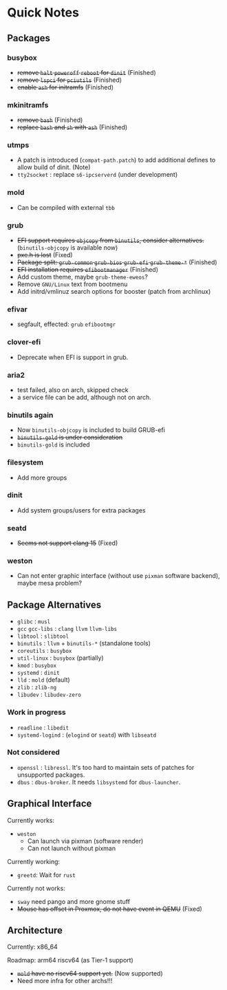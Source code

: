 # Quick Notes

## Packages

### busybox

- ~~remove `halt` `poweroff` `reboot` for `dinit`~~ (Finished)
- ~~remove `lspci` for `pciutils`~~ (Finished)
- ~~enable `ash` for initramfs~~ (Finished)

### mkinitramfs

- ~~remove `bash`~~ (Finished)
- ~~replace `bash` and `sh` with `ash`~~ (Finished)

### utmps

- A patch is introduced (`compat-path.patch`) to add additional defines to allow build of dinit. (Note)
- `tty2socket` : replace `s6-ipcserverd` (under development)

### mold

- Can be compiled with external `tbb`

### grub

- ~~EFI support requires `objcopy` from `binutils`, consider alternatives.~~ (`binutils-objcopy` is available now)
- ~~pxe.h is lost~~ (Fixed)
- ~~Package split: `grub-common` `grub-bios` `grub-efi` `grub-theme-*`~~ (Finished)
- ~~EFI installation requires `efibootmanager`~~ (Finished)
- Add custom theme, maybe `grub-theme-eweos`?
- Remove `GNU/Linux` text from bootmenu
- Add initrd/vmlinuz search options for booster (patch from archlinux)

### efivar

- segfault, effected: `grub` `efibootmgr`

### clover-efi

- Deprecate when EFI is support in grub.

### aria2

- test failed, also on arch, skipped check
- a service file can be add, although not on arch.

### binutils again

- Now `binutils-objcopy` is included to build GRUB-efi
- ~~`binutils-gold` is under consideration~~
- `binutils-gold` is included

### filesystem

- Add more groups

### dinit

- Add system groups/users for extra packages

### seatd

- ~~Seems not support clang 15~~ (Fixed)

### weston

- Can not enter graphic interface (without use `pixman` software backend), maybe mesa problem?

## Package Alternatives

- `glibc` : `musl`
- `gcc` `gcc-libs` : `clang` `llvm` `llvm-libs`
- `libtool` : `slibtool`
- `binutils` : `llvm` + `binutils-*` (standalone tools)
- `coreutils` : `busybox`
- `util-linux` : `busybox` (partially)
- `kmod` : `busybox`
- `systemd` : `dinit`
- `lld` : `mold` (default)
- `zlib` : `zlib-ng`
- `libudev` : `libudev-zero`

### Work in progress

- `readline` : `libedit`
- `systemd-logind` : (`elogind` or `seatd`) with `libseatd`

### Not considered

- `openssl` : `libressl`. It's too hard to maintain sets of patches for unsupported packages.
- `dbus` : `dbus-broker`. It needs `libsystemd` for `dbus-launcher`.

## Graphical Interface

Currently works:

- `weston`
  - Can launch via pixman (software render)
  - Can not launch without pixman

Currently working:

- `greetd`: Wait for `rust`

Currently not works:

- `sway` need pango and more gnome stuff
- ~~Mouse has offset in Proxmox, do not have event in QEMU~~ (Fixed)

## Architecture

Currently: x86_64

Roadmap: arm64 riscv64 (as Tier-1 support)

- ~~`mold` have no riscv64 support yet.~~ (Now supported)
- Need more infra for other archs!!!